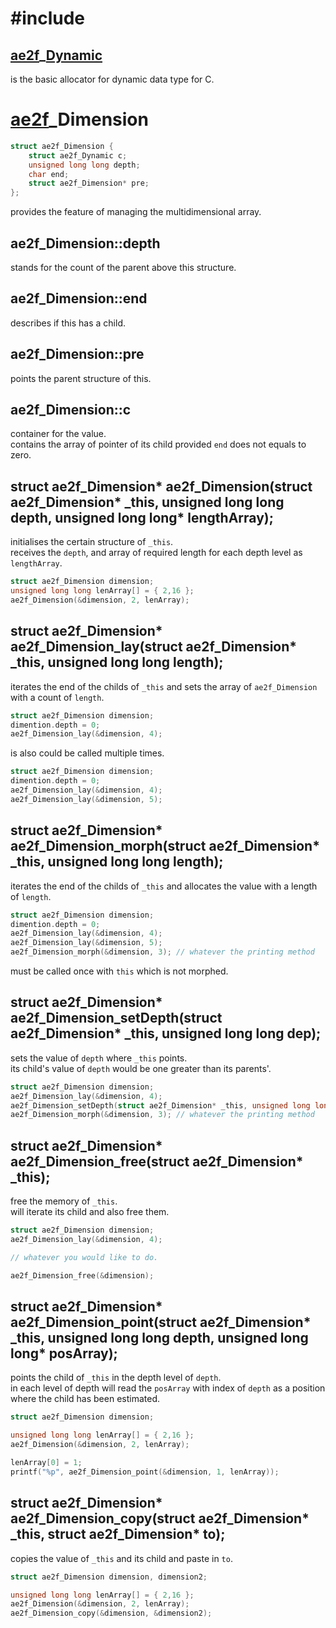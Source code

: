 # #include
## <a href="../Container.md#Dynamic">ae2f</a>_<a href="./Dynamic.md">Dynamic</a> <d id="_Dynamic"></d>
is the basic allocator for dynamic data type for C.  

# <a href="../Container.md#Dimension">ae2f</a>_Dimension
```c
struct ae2f_Dimension {
	struct ae2f_Dynamic c;
	unsigned long long depth;
	char end;
	struct ae2f_Dimension* pre;
};
```
provides the feature of managing the multidimensional array.  
## ae2f_Dimension::depth
stands for the count of the parent above this structure.
## ae2f_Dimension::end <d id="end"></d>
describes if this has a child.
## ae2f_Dimension::pre
points the parent structure of this.
## ae2f_Dimension::c
container for the value.  
contains the array of pointer of its child provided <a>`end`</a> does not equals to zero.
## struct ae2f_Dimension* ae2f_Dimension(struct ae2f_Dimension* _this, unsigned long long depth, unsigned long long* lengthArray);
initialises the certain structure of `_this`.  
receives the `depth`, and array of required length for each depth level as `lengthArray`.
```c
struct ae2f_Dimension dimension;
unsigned long long lenArray[] = { 2,16 };
ae2f_Dimension(&dimension, 2, lenArray);
```
## struct ae2f_Dimension* ae2f_Dimension_lay(struct ae2f_Dimension* _this, unsigned long long length);
iterates the end of the childs of `_this` and sets the array of `ae2f_Dimension` with a count of `length`.
```c
struct ae2f_Dimension dimension;
dimention.depth = 0;
ae2f_Dimension_lay(&dimension, 4);
```
is also could be called multiple times.
```c
struct ae2f_Dimension dimension;
dimention.depth = 0;
ae2f_Dimension_lay(&dimension, 4);
ae2f_Dimension_lay(&dimension, 5);
```

## struct ae2f_Dimension* ae2f_Dimension_morph(struct ae2f_Dimension* _this, unsigned long long length);
iterates the end of the childs of `_this` and allocates the value with a length of `length`.
```c
struct ae2f_Dimension dimension;
dimention.depth = 0;
ae2f_Dimension_lay(&dimension, 4);
ae2f_Dimension_lay(&dimension, 5);
ae2f_Dimension_morph(&dimension, 3); // whatever the printing method
```
must be called once with `this` which is not morphed.

## struct ae2f_Dimension* ae2f_Dimension_setDepth(struct ae2f_Dimension* _this, unsigned long long dep);
sets the value of `depth` where `_this` points.  
its child's value of `depth` would be one greater than its parents'.
```c
struct ae2f_Dimension dimension;
ae2f_Dimension_lay(&dimension, 4);
ae2f_Dimension_setDepth(struct ae2f_Dimension* _this, unsigned long long dep);
ae2f_Dimension_morph(&dimension, 3); // whatever the printing method
```
## struct ae2f_Dimension* ae2f_Dimension_free(struct ae2f_Dimension* _this);
free the memory of `_this`.  
will iterate its child and also free them.
```c
struct ae2f_Dimension dimension;
ae2f_Dimension_lay(&dimension, 4);

// whatever you would like to do.

ae2f_Dimension_free(&dimension);
```
## struct ae2f_Dimension* ae2f_Dimension_point(struct ae2f_Dimension* _this, unsigned long long depth, unsigned long long* posArray);
points the child of `_this` in the depth level of `depth`.  
in each level of depth will read the `posArray` with index of `depth` as a position where the child has been estimated.
```c
struct ae2f_Dimension dimension;

unsigned long long lenArray[] = { 2,16 };
ae2f_Dimension(&dimension, 2, lenArray);

lenArray[0] = 1;
printf("%p", ae2f_Dimension_point(&dimension, 1, lenArray));
```

## struct ae2f_Dimension* ae2f_Dimension_copy(struct ae2f_Dimension* _this, struct ae2f_Dimension* to);
copies the value of `_this` and its child and paste in `to`.
```c
struct ae2f_Dimension dimension, dimension2;

unsigned long long lenArray[] = { 2,16 };
ae2f_Dimension(&dimension, 2, lenArray);
ae2f_Dimension_copy(&dimension, &dimension2);
```